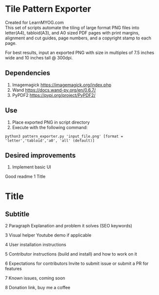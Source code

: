 # Tile Pattern Exporter
Created for LearnMYOG.com<br>
This set of scripts automate the tiling of large format PNG files into letter(A4), tabloid(A3), and A0 sized PDF pages with print margins, alignment and cut guides, page numbers, and a copyright stamp to each page.   

For best results, input an exported PNG with size in multiples of 7.5 inches wide and 10 inches tall @ 300dpi.

## Dependencies
1. Imagemagick https://imagemagick.org/index.php
1. Wand https://docs.wand-py.org/en/0.6.7/
1. PyPDF2 https://pypi.org/project/PyPDF2/

##   Use
1.   Place exported PNG in script directory
1.   Execute with the following command:

`python3 pattern_exporter.py 'input_file.png' [format = 'letter','tabloid','a0', 'all' (default)]`

## Desired improvements
1. Implement basic UI


Good readme
1 Title
# Title
## Subtitle 

2 Paragraph Explanation and problem it solves (SEO keywords)

3 Visual helper
Youtube demo if applicable

4 User installation instructions

5 Contributor instructions (build and install) and how to work on it

6 Expectations for contributors
Invite to submit issue or submit a PR for features

7 Known issues, coming soon

8 Donation link, buy me a coffee